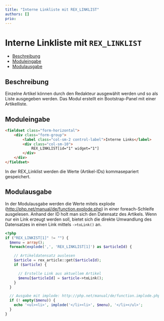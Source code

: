 ```yaml
---
title: "Interne Linkliste mit REX_LINKLIST"
authors: []
prio:
---
```


# Interne Linkliste mit `REX_LINKLIST`

- [Beschreibung](#beschreibung)
- [Moduleingabe](#moduleingabe)
- [Modulausgabe](#modulausgabe)

<a name="beschreibung"></a>
## Beschreibung

Einzelne Artikel können durch den Redakteur ausgewählt werden und so als Liste ausgegeben werden. Das Modul erstellt ein Bootstrap-Panel mit einer Artikelliste. 

<a name="moduleingabe"></a>
## Moduleingabe

```html
<fieldset class="form-horizontal">
	<div class="form-group">
		<label class="col-sm-2 control-label">Interne Links</label>
		<div class="col-sm-10">
			REX_LINKLIST[id="1" widget="1"]
		</div>
	</div>
</fieldset>
```

In der REX_Linklist werden die Werte (Artikel-IDs) kommasepariert gespeichert. 

<a name="modulausgabe"></a>
## Modulausgabe

In der Modulausgabe werden die Werte mitels explode (http://php.net/manual/de/function.explode.php) in einer foreach-Schleife ausgelesen. Anhand der ID holt man sich den Datensatz des Artikels. Wenn nur ein Link erzeugt werden soll, bietet sich die direkte Umwandlung des Datensatzes in einen Link mittels `->toLink()` an. 

```php
<?php
if ("REX_LINKIST[1]" != "") {
  $menu = array();
  foreach(explode(',', 'REX_LINKLIST[1]') as $articleId) {

    // Artikeldatensatz auslesen
    $article = rex_article::get($articleId);
    if ($article) {

      // Erstelle Link aus aktuellem Artikel
      $menu[$articleId] = $article->toLink();
    }
  }

  // Ausgabe mit implode: http://php.net/manual/de/function.implode.php
  if (! empty($menu)) {
    echo '<ul><li>', implode('</li><li>', $menu), '</li></ul>';
  }
}

```
